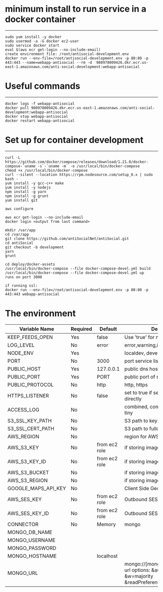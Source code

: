 # minimum install to run service in a docker container
------------------------------------------------------
```
sudo yum install -y docker
sudo usermod -a -G docker ec2-user
sudo service docker start
eval $(aws ecr get-login --no-include-email)
create environment file: /root/antisocial-development.env
docker run --env-file=/root/antisocial-development.env -p 80:80 -p 443:443 --name=webapp-antisocial --rm -d  980978009426.dkr.ecr.us-east-1.amazonaws.com/anti-social-development:webapp-antisocial
```

# Useful commands
-----------------
```
docker logs -f webapp-antisocial
docker pull 980978009426.dkr.ecr.us-east-1.amazonaws.com/anti-social-development:webapp-antisocial
docker stop webapp-antisocial
docker restart webapp-antisocial

```

# Set up for container development
----------------------------------
```
curl -L https://github.com/docker/compose/releases/download/1.21.0/docker-compose-`uname -s`-`uname -m` -o /usr/local/bin/docker-compose
chmod +x /usr/local/bin/docker-compose
curl --silent --location https://rpm.nodesource.com/setup_8.x | sudo bash -
yum install -y gcc-c++ make
yum install -y nodejs
npm install -g yarn
npm install -g grunt
yum install git

aws configure

aws ecr get-login --no-include-email
docker login <output from last command>

mkdir /var/app
cd /var/app
git clone https://github.com/antiSocialNet/antiSocial.git
cd antiSocial
git checkout -b development
yarn
grunt

cd deploy/docker-assets
/usr/local/bin/docker-compose --file docker-compose-devel.yml build
/usr/local/bin/docker-compose --file docker-compose-devel.yml up
runs on port 3000

if running ssl:
docker run --env-file=/root/antisocial-development.env -p 80:80 -p 443:443 webapp-antisocial

```

# The environment

| Variable Name   | Required | Default   | Description |
| -------------   | -------- | --------- | ----------- |
| KEEP_FEEDS_OPEN | Yes | false | Use 'true' for now |
| LOG_LEVEL       | No | error | error,warning,info,debug |
| NODE_ENV        | Yes | | localdev, development, production |
| PORT            | No | 3000 | port service listens on  |
| PUBLIC_HOST     | Yes | 127.0.0.1 | public dns hostname of server  |
| PUBLIC_PORT     | Yes | PORT | public port of server  |
| PUBLIC_PROTOCOL | No | http | http, https |
| HTTPS_LISTENER  | No | false | set to true if service support ssl directly |
| ACCESS_LOG      | No | | combined, common, dev, short, tiny |
| S3_SSL_KEY_PATH | No | | S3 path to key.pem |
| S3_SSL_CERT_PATH| No | | S3 path to fullchain1.pem |
| AWS_REGION      | No | | region for AWS account |
| AWS_S3_KEY      | No | from ec2 role | if storing images or SSL keys in S3 |
| AWS_S3_KEY_ID   | No | from ec2 role | if storing images or SSL keys in S3 |
| AWS_S3_BUCKET | No | | if storing images in S3 |
| AWS_S3_REGION | No | | if storing images or SSL keys in S3 |
| GOOGLE_MAPS_API_KEY | No | | Client Side Geocoding |
| AWS_SES_KEY | No | from ec2 role  | Outbound SES Email IAM keys |
| AWS_SES_KEY_ID | No | from ec2 role  | Outbound SES Email IAM keys |
| CONNECTOR | No | Memory | mongo |
| MONGO_DB_NAME | | | |
| MONGO_USERNAME |  | | |
| MONGO_PASSWORD |  | | |
| MONGO_HOSTNAME | | localhost | |
| MONGO_URL |  | | mongo://[mongo credentials url] url options: &authSource=admin &w=majority &readPreference=primaryPreferred |
